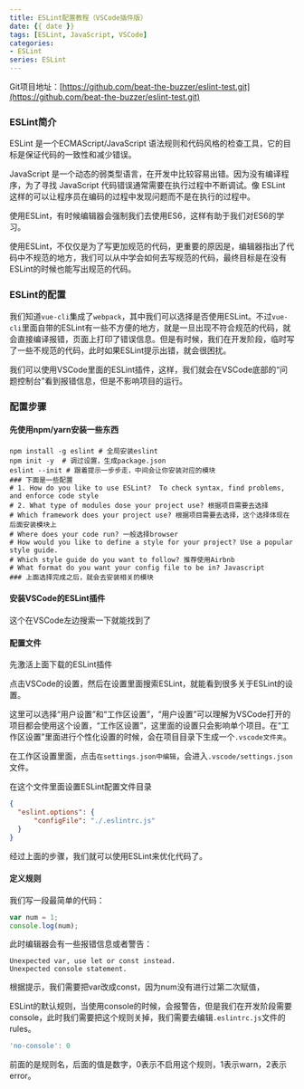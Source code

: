 ```yaml
---
title: ESLint配置教程（VSCode插件版）
date: {{ date }}
tags: [ESLint, JavaScript, VSCode]
categories: 
- ESLint
series: ESLint
---
```


Git项目地址：[https://github.com/beat-the-buzzer/eslint-test.git](https://github.com/beat-the-buzzer/eslint-test.git)

### ESLint简介

ESLint 是一个ECMAScript/JavaScript 语法规则和代码风格的检查工具，它的目标是保证代码的一致性和减少错误。

JavaScript 是一个动态的弱类型语言，在开发中比较容易出错。因为没有编译程序，为了寻找 JavaScript 代码错误通常需要在执行过程中不断调试。像 ESLint 这样的可以让程序员在编码的过程中发现问题而不是在执行的过程中。

使用ESLint，有时候编辑器会强制我们去使用ES6，这样有助于我们对ES6的学习。

使用ESLint，不仅仅是为了写更加规范的代码，更重要的原因是，编辑器指出了代码中不规范的地方，我们可以从中学会如何去写规范的代码，最终目标是在没有ESLint的时候也能写出规范的代码。

### ESLint的配置

我们知道`vue-cli`集成了`webpack`，其中我们可以选择是否使用ESLint。不过`vue-cli`里面自带的ESLint有一些不方便的地方，就是一旦出现不符合规范的代码，就会直接编译报错，页面上打印了错误信息。但是有时候，我们在开发阶段，临时写了一些不规范的代码，此时如果ESLint提示出错，就会很困扰。

我们可以使用VSCode里面的ESLint插件，这样，我们就会在VSCode底部的“问题控制台”看到报错信息，但是不影响项目的运行。

### 配置步骤

#### 先使用npm/yarn安装一些东西

```shell
npm install -g eslint # 全局安装eslint
npm init -y  # 调过设置，生成package.json
eslint --init # 跟着提示一步步走，中间会让你安装对应的模块
### 下面是一些配置
# 1. How do you like to use ESLint?  To check syntax, find problems, and enforce code style
# 2. What type of modules dose your project use? 根据项目需要去选择
# Which framework does your project use? 根据项目需要去选择，这个选择体现在后面安装模块上
# Where does your code run? 一般选择browser
# How would you like to define a style for your project? Use a popular style guide.
# Which style guide do you want to follow? 推荐使用Airbnb
# What format do you want your config file to be in? Javascript
### 上面选择完成之后，就会去安装相关的模块
```

#### 安装VSCode的ESLint插件

这个在VSCode左边搜索一下就能找到了

#### 配置文件

先激活上面下载的ESLint插件

点击VSCode的设置，然后在设置里面搜索ESLint，就能看到很多关于ESLint的设置。

这里可以选择“用户设置”和“工作区设置”，“用户设置”可以理解为VSCode打开的项目都会使用这个设置，“工作区设置”，这里面的设置只会影响单个项目。在“工作区设置”里面进行个性化设置的时候，会在项目目录下生成一个`.vscode文件夹`。

在工作区设置里面，点击`在settings.json中编辑`，会进入`.vscode/settings.json`文件。

在这个文件里面设置ESLint配置文件目录

```json
{
  "eslint.options": {
      "configFile": "./.eslintrc.js"
  }
}
```

经过上面的步骤，我们就可以使用ESLint来优化代码了。

#### 定义规则

我们写一段最简单的代码：

```js
var num = 1;
console.log(num);
```

此时编辑器会有一些报错信息或者警告：

```
Unexpected var, use let or const instead.
Unexpected console statement.
```

根据提示，我们需要把var改成const，因为num没有进行过第二次赋值，

ESLint的默认规则，当使用console的时候，会报警告，但是我们在开发阶段需要console，此时我们需要把这个规则关掉，我们需要去编辑`.eslintrc.js`文件的rules。

```js
'no-console': 0
```

前面的是规则名，后面的值是数字，0表示不启用这个规则，1表示warn，2表示error。
